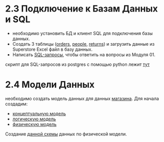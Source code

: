 # 2.3 Подключение к Базам Данных и SQL
* необходимо установить БД и клиент SQL для подключения базы данных. 
* Создать 3 таблицы ([orders](https://github.com/Artyom174/DE-101/blob/main/module2/orders.sql), [people](https://github.com/Artyom174/DE-101/blob/main/module2/people.sql), [returns](https://github.com/Artyom174/DE-101/blob/main/module2/returns.sql)) и загрузить данные из Superstore Excel файл в базу данных. 
* Написать [SQL-запросы](https://github.com/Artyom174/DE-101/blob/main/module2/sql_query.ipynb), чтобы ответить на вопросы из Модуля 01.

скрипт для SQL-запросов из postgres с помощью python лежит [тут](https://github.com/Artyom174/DE-101/blob/main/module2/script_for_postgres.py)

# 2.4 Модели Данных
необходимо создать модель данных для данных [магазина](https://github.com/Data-Learn/data-engineering/blob/master/DE-101%20Modules/Module01/DE%20-%20101%20Lab%201.1/Sample%20-%20Superstore.xls). Для начала создадим:
* [концептуальную модель](https://github.com/Artyom174/DE-101/blob/main/module2/%D0%BA%D0%BE%D0%BD%D1%86%D0%B5%D0%BF%D1%82%D1%83%D0%B0%D0%BB%D1%8C%D0%BD%D0%B0%D1%8F_%D0%BC%D0%BE%D0%B4%D0%B5%D0%BB%D1%8C.png)
* [логическую модель](https://github.com/Artyom174/DE-101/blob/main/module2/%D0%BB%D0%BE%D0%B3%D0%B8%D1%87%D0%B5%D1%81%D0%BA%D0%B0%D1%8F_%D0%BC%D0%BE%D0%B4%D0%B5%D0%BB%D1%8C.png)
* [физическую модель](https://github.com/br1zz/DE-101/blob/main/Module02/files/2.4/physical.jpg)

Создание [данной схемы](https://github.com/Artyom174/DE-101/blob/main/module2/ddl_superstore.sql) данных по физической модели. 
